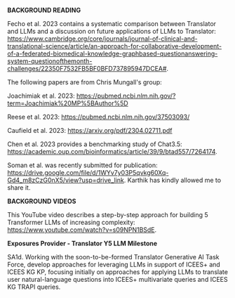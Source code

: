 **BACKGROUND READING**

Fecho et al. 2023 contains a systematic comparison between Translator and LLMs and a discussion on future applications of LLMs to Translator: https://www.cambridge.org/core/journals/journal-of-clinical-and-translational-science/article/an-approach-for-collaborative-development-of-a-federated-biomedical-knowledge-graphbased-questionanswering-system-questionofthemonth-challenges/22350F7532FB5BF0BFD737895947DCEA#.

The following papers are from Chris Mungall's group:
  
Joachimiak et al. 2023: https://pubmed.ncbi.nlm.nih.gov/?term=Joachimiak%20MP%5BAuthor%5D

Reese et al. 2023: https://pubmed.ncbi.nlm.nih.gov/37503093/

Caufield et al. 2023: https://arxiv.org/pdf/2304.02711.pdf

Chen et al. 2023 provides a benchmarking study of Chat3.5: https://academic.oup.com/bioinformatics/article/39/9/btad557/7264174.

Soman et al. was recently submitted for publication: https://drive.google.com/file/d/1WYv7y03P5qvkg60Xq-Gd4_m8zCzG0nX5/view?usp=drive_link. Karthik has kindly allowed me to share it.

**BACKGROUND VIDEOS**

This YouTube video describes a step-by-step approach for building 5 Transformer LLMs of increasing complexity: https://www.youtube.com/watch?v=s09NPN1BSdE.

**Exposures Provider - Translator Y5 LLM Milestone**

SA1d. Working with the soon-to-be-formed Translator Generative AI Task Force, develop approaches for leveraging LLMs in support of ICEES+ and ICEES KG KP, focusing initially on approaches for applying LLMs to translate user natural-language questions into ICEES+ multivariate queries and ICEES KG TRAPI queries.

